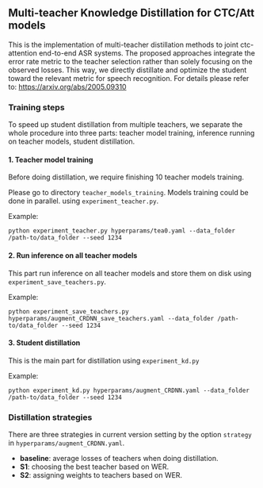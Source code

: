 ## Multi-teacher Knowledge Distillation for CTC/Att models
This is the implementation of multi-teacher distillation methods to
joint ctc-attention end-to-end ASR systems. The proposed approaches integrate
the error rate metric to the teacher selection rather than solely focusing on the observed losses.
This way, we directly distillate and optimize the student toward the relevant metric for speech recognition.
For details please refer to: https://arxiv.org/abs/2005.09310

### Training steps
To speed up student distillation from multiple teachers, we separate the whole procedure into
three parts: teacher model training, inference running on teacher models, student distillation.

#### 1. Teacher model training
Before doing distillation, we require finishing 10 teacher models training.

Please go to directory `teacher_models_training`. Models training could be done in parallel.
using `experiment_teacher.py`.

Example:
```
python experiment_teacher.py hyperparams/tea0.yaml --data_folder /path-to/data_folder --seed 1234
```

#### 2. Run inference on all teacher models
This part run inference on all teacher models and store them on disk using `experiment_save_teachers.py`.

Example:
```
python experiment_save_teachers.py hyperparams/augment_CRDNN_save_teachers.yaml --data_folder /path-to/data_folder --seed 1234
```

#### 3. Student distillation
This is the main part for distillation using `experiment_kd.py`

Example:
```
python experiment_kd.py hyperparams/augment_CRDNN.yaml --data_folder /path-to/data_folder --seed 1234
```

### Distillation strategies
There are three strategies in current version setting by the option `strategy` in `hyperparams/augment_CRDNN.yaml`.

- **baseline**: average losses of teachers when doing distillation.
- **S1**: choosing the best teacher based on WER.
- **S2**: assigning weights to teachers based on WER.
